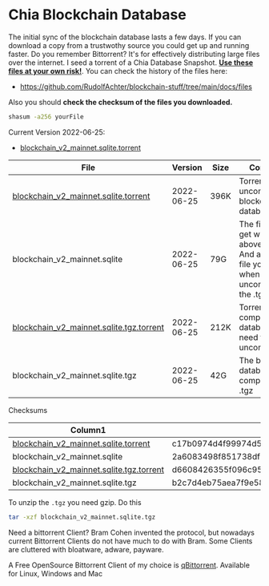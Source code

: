# Chia Blockchain Database

The initial sync of the blockchain database lasts a few days. If you can download a copy from a trustwothy source you could get up and running faster. Do you remember Bittorrent? It's for effectively distributing large files over the internet. I seed a torrent of a Chia Database Snapshot. **[Use these files at your own risk!](https://twitter.com/hoffmang/status/1540773480983138304)**. You can check the history of the files here:

- <https://github.com/RudolfAchter/blockchain-stuff/tree/main/docs/files>

Also you should **check the checksum of the files you downloaded.**

```bash
shasum -a256 yourFile
```

Current Version 2022-06-25:

- [blockchain_v2_mainnet.sqlite.torrent](../files/blockchain_v2_mainnet.sqlite.torrent)

| File                                                                                          | Version    | Size | Comment                                                                                                  |
| --------------------------------------------------------------------------------------------- | ---------- | ---- | -------------------------------------------------------------------------------------------------------- |
| [blockchain_v2_mainnet.sqlite.torrent](../files/blockchain_v2_mainnet.sqlite.torrent)         | 2022-06-25 | 396K | Torrent file for uncompressed blockchain-database                                                        |
| blockchain_v2_mainnet.sqlite                                                                  | 2022-06-25 | 79G  | The file you get when using above torrent. And also the file you get when uncompressing the .tgz version |
| [blockchain_v2_mainnet.sqlite.tgz.torrent](../files/blockchain_v2_mainnet.sqlite.tgz.torrent) | 2022-06-25 | 212K | Torrent file for compressed database (you need to uncompress)                                            |
| blockchain_v2_mainnet.sqlite.tgz                                                              | 2022-06-25 | 42G  | The blockchain database compressed as .tgz                                                               |

Checksums

| Column1                                                                                       | Checksum                                                         |
| --------------------------------------------------------------------------------------------- | ---------------------------------------------------------------- |
| [blockchain_v2_mainnet.sqlite.torrent](../files/blockchain_v2_mainnet.sqlite.torrent)         | c17b0974d4f99974d572006bed73b68bfdcfcb20a1d84b01a16743360190c160 |
| blockchain_v2_mainnet.sqlite                                                                  | 2a6083498f851738df08341f4efef380dfa72ed4738d9c44c68ad087349d4a63 |
| [blockchain_v2_mainnet.sqlite.tgz.torrent](../files/blockchain_v2_mainnet.sqlite.tgz.torrent) | d6608426355f096c9516ab211707daa6f95284bfc7b6c3adb1b032985e7d0f43 |
| blockchain_v2_mainnet.sqlite.tgz                                                              | b2c7d4eb75aea7f9e587d118bc6015584cb76723c0d6dae4cf259dedc214f2e1 |

To unzip the `.tgz` you need gzip. Do this

```bash
tar -xzf blockchain_v2_mainnet.sqlite.tgz
```

Need a bittorrent Client? Bram Cohen invented the protocol, but nowadays current Bittorrent Clients do not have much to do with Bram. Some Clients are cluttered with bloatware, adware, payware.

A Free OpenSource Bittorrent Client of my choice is [qBittorrent](https://www.qbittorrent.org/). Available for Linux, Windows and Mac
